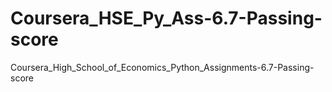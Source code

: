 # Coursera_HSE_Py_Ass-6.7-Passing-score
Coursera_High_School_of_Economics_Python_Assignments-6.7-Passing-score
